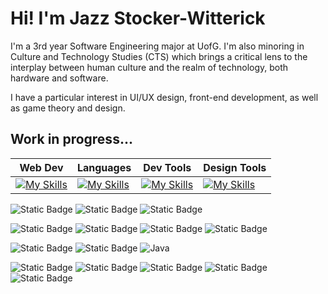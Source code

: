 # Hi! I'm Jazz Stocker-Witterick

I'm a 3rd year Software Engineering major at UofG. I'm also minoring in Culture and Technology Studies (CTS) which brings a critical lens to the interplay between human culture and the realm of technology, both hardware and software.

I have a particular interest in UI/UX design, front-end development, as well as game theory and design.



## Work in progress...

| Web Dev | Languages | Dev Tools | Design Tools |
| ------- | --------- | --------- | ------------ |
| [![My Skills](https://skillicons.dev/icons?i=html,css,tailwind,firebase)](https://skillicons.dev) | [![My Skills](https://skillicons.dev/icons?i=js,c,java,python)](https://skillicons.dev) | [![My Skills](https://skillicons.dev/icons?i=nodejs,docker,electron,vscode,git,github)](https://skillicons.dev) | [![My Skills](https://skillicons.dev/icons?i=figma,blender)](https://skillicons.dev)


![Static Badge](https://img.shields.io/badge/HTML5-white?style=for-the-badge&logo=html5&logoColor=%23FFFFFF&labelColor=%23E34F26&color=%23E34F26)
![Static Badge](https://img.shields.io/badge/CSS-white?style=for-the-badge&logo=css&logoColor=%23FFFFFF&labelColor=%23663399&color=%23663399)
![Static Badge](https://img.shields.io/badge/JavaScript-white?style=for-the-badge&logo=javascript&logoColor=%23FFFFFF&labelColor=%23F7DF1E&color=%23F7DF1E)

![Static Badge](https://img.shields.io/badge/Tailwind-white?style=for-the-badge&logo=tailwindcss&logoColor=%23FFFFFF&labelColor=%2306B6D4&color=%2306B6D4)
![Static Badge](https://img.shields.io/badge/Electron-white?style=for-the-badge&logo=electron&logoColor=%23FFFFFF&labelColor=%2347848F&color=%2347848F)
![Static Badge](https://img.shields.io/badge/NodeJS-white?style=for-the-badge&logo=nodedotjs&logoColor=%23FFFFFF&labelColor=%235FA04E&color=%235FA04E)
![Static Badge](https://img.shields.io/badge/NPM-white?style=for-the-badge&logo=npm&logoColor=%23FFFFFF&labelColor=%23CB3837&color=%23CB3837)

![Static Badge](https://img.shields.io/badge/C-white?style=for-the-badge&logo=c&logoColor=%23FFFFFF&labelColor=%23A8B9CC&color=%23A8B9CC)
![Static Badge](https://img.shields.io/badge/Python-white?style=for-the-badge&logo=python&logoColor=%23FFFFFF&labelColor=%233776AB&color=%233776AB)
![Java](https://img.shields.io/badge/java-%23ED8B00.svg?style=for-the-badge&logo=openjdk&logoColor=white)

![Static Badge](https://img.shields.io/badge/Git-white?style=for-the-badge&logo=git&logoColor=%23FFFFFF&labelColor=%23F05032&color=%23F05032)
![Static Badge](https://img.shields.io/badge/Github-white?style=for-the-badge&logo=github&logoColor=%23FFFFFF&labelColor=%23181717&color=%23181717)
![Static Badge](https://img.shields.io/badge/Docker-white?style=for-the-badge&logo=docker&logoColor=%23FFFFFF&labelColor=%232496ED&color=%232496ED)
![Static Badge](https://img.shields.io/badge/Figma-white?style=for-the-badge&logo=figma&logoColor=%23FFFFFF&labelColor=%23F24E1E&color=%23F24E1E)
![Static Badge](https://img.shields.io/badge/Trello-white?style=for-the-badge&logo=trello&logoColor=%23FFFFFF&labelColor=%230052CC&color=%230052CC)









<!--
**Jazzsw/Jazzsw** is a ✨ _special_ ✨ repository because its `README.md` (this file) appears on your GitHub profile.

Here are some ideas to get you started:

- 🔭 I’m currently working on ...
- 🌱 I’m currently learning ...
- 👯 I’m looking to collaborate on ...
- 🤔 I’m looking for help with ...
- 💬 Ask me about ...
- 📫 How to reach me: ...
- 😄 Pronouns: ...
- ⚡ Fun fact: ...
-->
